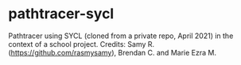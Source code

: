 # pathtracer-sycl
Pathtracer using SYCL (cloned from a private repo, April 2021) in the context of a school project.
Credits: Samy R. (https://github.com/rasmysamy), Brendan C. and Marie Ezra M.
